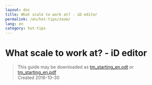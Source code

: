 ```yaml
---
layout: doc
title: What scale to work at? - iD editor
permalink: /en/hot-tips/zoom/
lang: en
category: hot-tips
---
```


What scale to work at? - iD editor
============

> This guide may be downloaded as [tm_starting_en.odt](/files/tm_starting_en.odt) or [tm_starting_en.pdf](/files/tm_starting_en.pdf)  
> Created 2016-10-30  

<!--Hi, if you've found your way to this page by following a link sent to you, welcome, please read, and please continue to map. We need your help, and you've been sent the link as your contibution is valued. Hopefully something on this short page, or others like it in this section, will help you to help us more.

When you first load your area to map from the Tasking Manager, you will see;  

1.  A satellite image of your area, with the area for you to work on bordered with a pink line, and  
![Scale][]
2.  A scale line. The line on the screenshot represents 450 metres (The choice of imperial or metric is not made within iD, but elsewhere on your computer)

Before you can start to map with any accuracy you need to zoom in - a scale of roughly 20 metres is normally fine. 
![Scale 3][]


In the screenshot above you can see I have a scale of 20 metres (about 50 feet) and the rectangular buildings are easy to see. When tracing them I will be trying to draw an area exactly where the base of the building meets the ground - the **"buildings footprint"**. You can also see the shadows cast by the buildings. The larger building which is slightly darker in colour has a roof with a central ridge and this can make the building look as if it is a strange shape - actually it's footprint is rectangular. You will soon learn to recognise these shapes, and will welcome shadows as they tell you so much about the building you are tracing.-->

[Scale]: /images/hot-tips/Scale-2.png
[Scale 3]: /images/hot-tips/Scale-3.png
